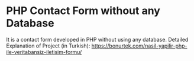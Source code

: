 # PHP Contact Form without any Database
It is a contact form developed in PHP without using any database.
Detailed Explanation of Project (in Turkish): https://bonurtek.com/nasil-yapilir-php-ile-veritabansiz-iletisim-formu/
